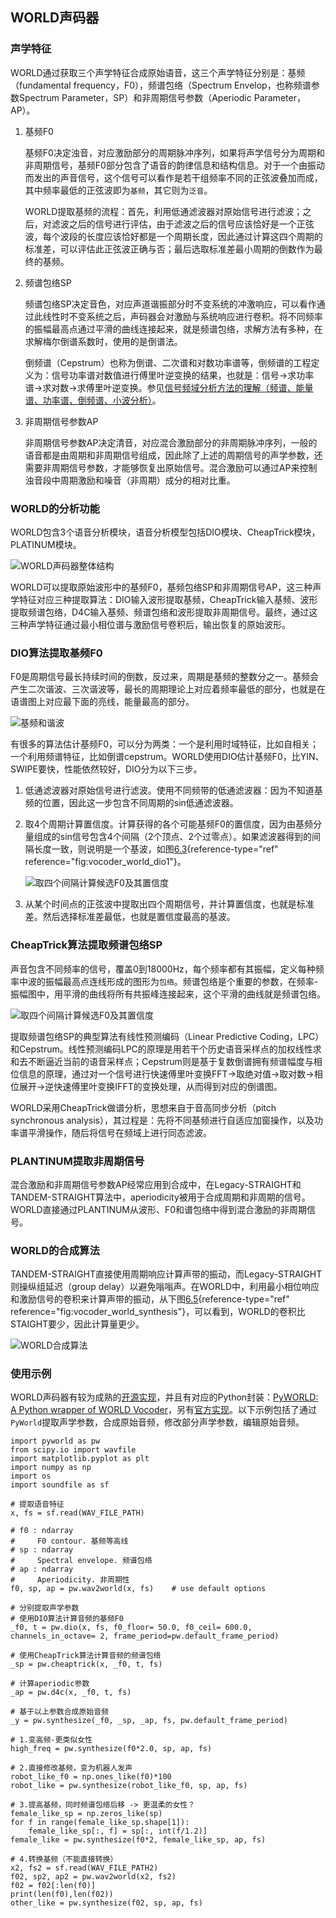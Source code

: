 ## WORLD声码器

### 声学特征

WORLD通过获取三个声学特征合成原始语音，这三个声学特征分别是：基频（fundamental
frequency，F0），频谱包络（Spectrum Envelop，也称频谱参数Spectrum
Parameter，SP）和非周期信号参数（Aperiodic Parameter，AP）。

1.  基频F0

    基频F0决定浊音，对应激励部分的周期脉冲序列，如果将声学信号分为周期和非周期信号，基频F0部分包含了语音的韵律信息和结构信息。对于一个由振动而发出的声音信号，这个信号可以看作是若干组频率不同的正弦波叠加而成，其中频率最低的正弦波即为`基频`，其它则为`泛音`。

    WORLD提取基频的流程：首先，利用低通滤波器对原始信号进行滤波；之后，对滤波之后的信号进行评估，由于滤波之后的信号应该恰好是一个正弦波，每个波段的长度应该恰好都是一个周期长度，因此通过计算这四个周期的标准差，可以评估此正弦波正确与否；最后选取标准差最小周期的倒数作为最终的基频。

2.  频谱包络SP

    频谱包络SP决定音色，对应声道谐振部分时不变系统的冲激响应，可以看作通过此线性时不变系统之后，声码器会对激励与系统响应进行卷积。将不同频率的振幅最高点通过平滑的曲线连接起来，就是频谱包络，求解方法有多种，在求解梅尔倒谱系数时，使用的是倒谱法。

    倒频谱（Cepstrum）也称为倒谱、二次谱和对数功率谱等，倒频谱的工程定义为：信号功率谱对数值进行傅里叶逆变换的结果，也就是：信号-\>求功率谱-\>求对数-\>求傅里叶逆变换。参见[信号频域分析方法的理解（频谱、能量谱、功率谱、倒频谱、小波分析）](https://zhuanlan.zhihu.com/p/34989414)。

3.  非周期信号参数AP

    非周期信号参数AP决定清音，对应混合激励部分的非周期脉冲序列，一般的语音都是由周期和非周期信号组成，因此除了上述的周期信号的声学参数，还需要非周期信号参数，才能够恢复出原始信号。混合激励可以通过AP来控制浊音段中周期激励和噪音（非周期）成分的相对比重。

### WORLD的分析功能

WORLD包含3个语音分析模块，语音分析模型包括DIO模块、CheapTrick模块，PLATINUM模块。

![WORLD声码器整体结构](/image/vocoder_world_arch.png)

WORLD可以提取原始波形中的基频F0，基频包络SP和非周期信号AP，这三种声学特征对应三种提取算法：DIO输入波形提取基频，CheapTrick输入基频、波形提取频谱包络，D4C输入基频、频谱包络和波形提取非周期信号。最终，通过这三种声学特征通过最小相位谱与激励信号卷积后，输出恢复的原始波形。

### DIO算法提取基频F0

F0是周期信号最长持续时间的倒数，反过来，周期是基频的整数分之一。基频会产生二次谐波、三次谐波等，最长的周期理论上对应着频率最低的部分，也就是在语谱图上对应最下面的亮线，能量最高的部分。

![基频和谐波](/image/vocoder_pitch_harmonic.png)

有很多的算法估计基频F0，可以分为两类：一个是利用时域特征，比如自相关；一个利用频谱特征，比如倒谱cepstrum。WORLD使用DIO估计基频F0，比YIN、SWIPE要快，性能依然较好，DIO分为以下三步。

1.  低通滤波器对原始信号进行滤波。使用不同频带的低通滤波器：因为不知道基频的位置，因此这一步包含不同周期的sin低通滤波器。

2.  取4个周期计算置信度。计算获得的各个可能基频F0的置信度，因为由基频分量组成的sin信号包含4个间隔（2个顶点、2个过零点）。如果滤波器得到的间隔长度一致，则说明是一个基波，如图[6.3](#fig:vocoder_world_dio1){reference-type="ref"
    reference="fig:vocoder_world_dio1"}。

    ![取四个间隔计算候选F0及其置信度
    ](/image/vocoder_world_dio1.png)

3.  从某个时间点的正弦波中提取出四个周期信号，并计算置信度，也就是标准差。然后选择标准差最低，也就是置信度最高的基波。

### CheapTrick算法提取频谱包络SP

声音包含不同频率的信号，覆盖0到18000Hz，每个频率都有其振幅，定义每种频率中波的振幅最高点连线形成的图形为`包络`。频谱包络是个重要的参数，在频率-振幅图中，用平滑的曲线将所有共振峰连接起来，这个平滑的曲线就是频谱包络。

![取四个间隔计算候选F0及其置信度](/image/vocoder_world_sp.png)

提取频谱包络SP的典型算法有线性预测编码（Linear Predictive
Coding，LPC）和Cepstrum。线性预测编码LPC的原理是用若干个历史语音采样点的加权线性求和去不断逼近当前的语音采样点；Cepstrum则是基于复数倒谱拥有频谱幅度与相位信息的原理，通过对一个信号进行快速傅里叶变换FFT-\>取绝对值-\>取对数-\>相位展开-\>逆快速傅里叶变换IFFT的变换处理，从而得到对应的倒谱图。

WORLD采用CheapTrick做谱分析，思想来自于音高同步分析（pitch synchronous
analysis），其过程是：先将不同基频进行自适应加窗操作，以及功率谱平滑操作，随后将信号在频域上进行同态滤波。

### PLANTINUM提取非周期信号

混合激励和非周期信号参数AP经常应用到合成中，在Legacy-STRAIGHT和TANDEM-STRAIGHT算法中，aperiodicity被用于合成周期和非周期的信号。WORLD直接通过PLANTINUM从波形、F0和谱包络中得到混合激励的非周期信号。

### WORLD的合成算法

TANDEM-STRAIGHT直接使用周期响应计算声带的振动，而Legacy-STRAIGHT则操纵组延迟（group
delay）以避免嗡嗡声。在WORLD中，利用最小相位响应和激励信号的卷积来计算声带的振动，从下图[6.5](#fig:vocoder_world_synthesis){reference-type="ref"
reference="fig:vocoder_world_synthesis"}，可以看到，WORLD的卷积比STAIGHT要少，因此计算量更少。

![WORLD合成算法](/image/vocoder_world_synthesis.png)

### 使用示例

WORLD声码器有较为成熟的[开源实现](https://github.com/mmorise/World)，并且有对应的Python封装：[PyWORLD:
A Python wrapper of WORLD
Vocoder](https://github.com/JeremyCCHsu/Python-Wrapper-for-World-Vocoder)，另有[官方实现](http://ml.cs.yamanashi.ac.jp/world/english)。以下示例包括了通过`PyWorld`提取声学参数，合成原始音频，修改部分声学参数，编辑原始音频。

    import pyworld as pw
    from scipy.io import wavfile
    import matplotlib.pyplot as plt
    import numpy as np
    import os
    import soundfile as sf

    # 提取语音特征
    x, fs = sf.read(WAV_FILE_PATH)

    # f0 : ndarray
    #     F0 contour. 基频等高线
    # sp : ndarray
    #     Spectral envelope. 频谱包络
    # ap : ndarray
    #     Aperiodicity. 非周期性
    f0, sp, ap = pw.wav2world(x, fs)    # use default options

    # 分别提取声学参数
    # 使用DIO算法计算音频的基频F0
    _f0, t = pw.dio(x, fs, f0_floor= 50.0, f0_ceil= 600.0, channels_in_octave= 2, frame_period=pw.default_frame_period)

    # 使用CheapTrick算法计算音频的频谱包络
    _sp = pw.cheaptrick(x, _f0, t, fs)

    # 计算aperiodic参数
    _ap = pw.d4c(x, _f0, t, fs)

    # 基于以上参数合成原始音频
    _y = pw.synthesize(_f0, _sp, _ap, fs, pw.default_frame_period)

    # 1.变高频-更类似女性
    high_freq = pw.synthesize(f0*2.0, sp, ap, fs)

    # 2.直接修改基频，变为机器人发声
    robot_like_f0 = np.ones_like(f0)*100
    robot_like = pw.synthesize(robot_like_f0, sp, ap, fs)

    # 3.提高基频，同时频谱包络后移 -> 更温柔的女性？
    female_like_sp = np.zeros_like(sp)
    for f in range(female_like_sp.shape[1]):
        female_like_sp[:, f] = sp[:, int(f/1.2)]
    female_like = pw.synthesize(f0*2, female_like_sp, ap, fs)

    # 4.转换基频（不能直接转换）
    x2, fs2 = sf.read(WAV_FILE_PATH2)
    f02, sp2, ap2 = pw.wav2world(x2, fs2)
    f02 = f02[:len(f0)]
    print(len(f0),len(f02))
    other_like = pw.synthesize(f02, sp, ap, fs)